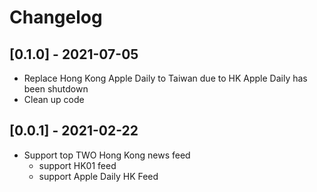# Changelog

## [0.1.0] - 2021-07-05
- Replace Hong Kong Apple Daily to Taiwan due to HK Apple Daily has been shutdown 
- Clean up code

## [0.0.1] - 2021-02-22
- Support top TWO Hong Kong news feed
  - support HK01 feed
  - support Apple Daily HK Feed